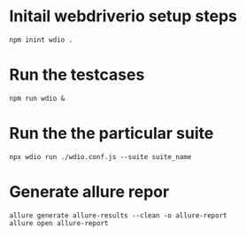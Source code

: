 # Initail webdriverio setup steps

    npm inint wdio .

# Run the testcases

    npm run wdio &

# Run the the particular suite

    npx wdio run ./wdio.conf.js --suite suite_name

# Generate allure repor

    allure generate allure-results --clean -o allure-report
    allure open allure-report
